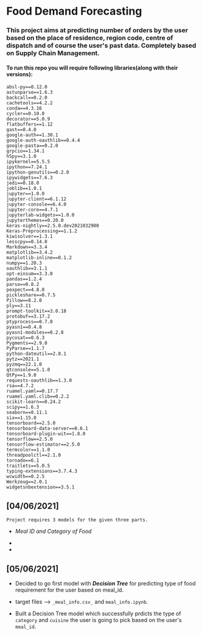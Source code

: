 # Food Demand Forecasting

### This project aims at predicting number of orders by the user based on the place of residence, region code, centre of dispatch and of course the user's past data. Completely based on Supply Chain Management.

#### To run this repo you will require following libraries(along with their versions):
```
absl-py==0.12.0
astunparse==1.6.3
backcall==0.2.0
cachetools==4.2.2
conda==4.3.16
cycler==0.10.0
decorator==5.0.9
flatbuffers==1.12
gast==0.4.0
google-auth==1.30.1
google-auth-oauthlib==0.4.4
google-pasta==0.2.0
grpcio==1.34.1
h5py==3.1.0
ipykernel==5.5.5
ipython==7.24.1
ipython-genutils==0.2.0
ipywidgets==7.6.3
jedi==0.18.0
joblib==1.0.1
jupyter==1.0.0
jupyter-client==6.1.12
jupyter-console==6.4.0
jupyter-core==4.7.1
jupyterlab-widgets==1.0.0
jupyterthemes==0.20.0
keras-nightly==2.5.0.dev2021032900
Keras-Preprocessing==1.1.2
kiwisolver==1.3.1
lesscpy==0.14.0
Markdown==3.3.4
matplotlib==3.4.2
matplotlib-inline==0.1.2
numpy==1.20.3
oauthlib==3.1.1
opt-einsum==3.3.0
pandas==1.2.4
parso==0.8.2
pexpect==4.8.0
pickleshare==0.7.5
Pillow==8.2.0
ply==3.11
prompt-toolkit==3.0.18
protobuf==3.17.2
ptyprocess==0.7.0
pyasn1==0.4.8
pyasn1-modules==0.2.8
pycosat==0.6.3
Pygments==2.9.0
PyParse==1.1.7
python-dateutil==2.8.1
pytz==2021.1
pyzmq==22.1.0
qtconsole==5.1.0
QtPy==1.9.0
requests-oauthlib==1.3.0
rsa==4.7.2
ruamel.yaml==0.17.7
ruamel.yaml.clib==0.2.2
scikit-learn==0.24.2
scipy==1.6.3
seaborn==0.11.1
six==1.15.0
tensorboard==2.5.0
tensorboard-data-server==0.6.1
tensorboard-plugin-wit==1.8.0
tensorflow==2.5.0
tensorflow-estimator==2.5.0
termcolor==1.1.0
threadpoolctl==2.1.0
tornado==6.1
traitlets==5.0.5
typing-extensions==3.7.4.3
wcwidth==0.2.5
Werkzeug==2.0.1
widgetsnbextension==3.5.1

```

## [04/06/2021]
`Project requires 3 models for the given three parts.`
    
-   _Meal ID and Category of Food_

-    

-          
## [05/06/2021]
- Decided to go first model with _**Decision Tree**_ for predicting type of food requirement for the user based on meal_id.

- target files --> `_meal_info.csv_` and `meal_info.ipynb`.
 
- Built a Decision Tree model which successfully prdicts the type of `category` and `cuisine` the user is going to pick based on the user's `meal_id`.

